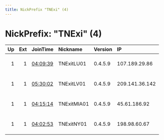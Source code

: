 ```yaml
---
title: NickPrefix "TNExi" (4)
---
```


# NickPrefix: "TNExi" (4)

|   Up |   Ext | JoinTime                                                                                            | Nickname    | Version   | IP             | AS   | CC   |   ORp |   Dirp | OS    | Contact                  |   eFamMembers |
|-----:|------:|:----------------------------------------------------------------------------------------------------|:------------|:----------|:---------------|:-----|:-----|------:|-------:|:------|:-------------------------|--------------:|
|    1 |     1 | [04:09:39](https://metrics.torproject.org/rs.html#details/DA6D68313A3F6EE0070EC8DD205FC9E0A1C205B2) | TNExitLU01  | 0.4.5.9   | 107.189.29.86  | None | us   |  9001 |     80 | Linux | info at tornodes dot org |             1 |
|    1 |     1 | [05:30:02](https://metrics.torproject.org/rs.html#details/B90BF99F9B4274954A9BB31E1787E33205432BB3) | TNExitLV01  | 0.4.5.9   | 209.141.36.142 | None | us   |  9001 |     80 | Linux | info at tornodes dot org |             1 |
|    1 |     1 | [04:15:14](https://metrics.torproject.org/rs.html#details/4E526A90880EBF485629C616441EB9682DD35F2A) | TNExitMIA01 | 0.4.5.9   | 45.61.186.92   | None | us   |  9001 |     80 | Linux | info at tornodes dot org |             1 |
|    1 |     1 | [04:02:53](https://metrics.torproject.org/rs.html#details/003A3441FEC837B87E8494A3E3A05E99B985F9E3) | TNExitNY01  | 0.4.5.9   | 198.98.60.67   | None | us   |  9001 |     80 | Linux | info at tornodes dot org |             1 |
